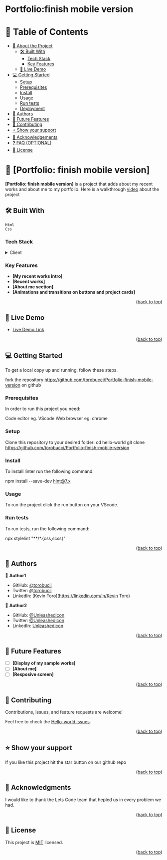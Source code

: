 <a name="readme-top"></a>

<!--
HOW TO USE:
This is an example of how you may give instructions on setting up your project locally.

Modify this file to match your project and remove sections that don't apply.

REQUIRED SECTIONS:
- Table of Contents
- About the Project
  - Built With
  - Live Demo
- Getting Started
- Authors
- Future Features
- Contributing
- Show your support
- Acknowledgements
- License

OPTIONAL SECTIONS:
- FAQ

After you're finished please remove all the comments and instructions!
-->


  <h1 text-align="center"><b>Portfolio:finish mobile version</b></h1>

</div>

<!-- TABLE OF CONTENTS -->

# 📗 Table of Contents

- [📖 About the Project](#about-project)
  - [🛠 Built With](#built-with)
    - [Tech Stack](#tech-stack)
    - [Key Features](#key-features)
  - [🚀 Live Demo](#live-demo)
- [💻 Getting Started](#getting-started)
  - [Setup](#setup)
  - [Prerequisites](#prerequisites)
  - [Install](#install)
  - [Usage](#usage)
  - [Run tests](#run-tests)
  - [Deployment](#triangular_flag_on_post-deployment)
- [👥 Authors](#authors)
- [🔭 Future Features](#future-features)
- [🤝 Contributing](#contributing)
- [⭐️ Show your support](#support)
- [🙏 Acknowledgements](#acknowledgements)
- [❓ FAQ (OPTIONAL)](#faq)
- [📝 License](#license)

<!-- PROJECT DESCRIPTION -->

# 📖 [Portfolio: finish mobile version] <a name="about-project">
</a>

**[Portfolio: finish mobile version]** is a project that adds about my recent works and about me to my portfolio.
Here is a walkthrough [video](https://www.loom.com/share/f62ba52796aa44efa5656eefbec33875) about the project

## 🛠 Built With <a name="built-with">
    Html
    Css
</a>

### Tech Stack <a name="tech-stack"></a>

<details>
  <summary>Client</summary>
  <ul>
    <li><a href="https://www.w3schools.com/css/default.asp">style.css</a></li>
  </ul>
</details>
<!-- Features -->

### Key Features <a name="key-features"></a>

- **[My recent works intro]**
- **[Recent works]**
- **[About me section]**
- **[Animations and transitions on buttons and project cards]**

<p align="right">(<a href="#readme-top">back to top</a>)</p>

<!-- LIVE DEMO -->

## 🚀 Live Demo <a name="live-demo"></a>

- [Live Demo Link](https://torobucci.github.io/Portfolio-finish-mobile-version/)

<p align="right">(<a href="#readme-top">back to top</a>)</p>

<!-- GETTING STARTED -->

## 💻 Getting Started <a name="getting-started"></a>
To get a local copy up and running, follow these steps.

fork the repository https://github.com/torobucci/Portfolio-finish-mobile-version on github

### Prerequisites

In order to run this project you need:

Code editor eg. VScode
Web browser eg. chrome

### Setup

Clone this repository to your desired folder:
  cd hello-world
  git clone https://github.com/torobucci/Portfolio-finish-mobile-version


<!--
Example commands:

```sh
  cd my-folder
  git clone git@github.com:myaccount/my-project.git
```
--->
### Install
To install linter run the following command:

npm install --save-dev hint@7.x   

### Usage

To run the project click the run button on your VScode.

### Run tests

To run tests, run the following command:

npx stylelint "**/*.{css,scss}"    

<p align="right">(<a href="#readme-top">back to top</a>)</p>

<!-- AUTHORS -->

## 👥 Authors <a name="authors"></a>

👤 **Author1**

- GitHub: [@torobucii](https://github.com/torobucii)
- Twitter: [@torobucii](https://twitter.com/@torobucii)
- LinkedIn: [Kevin Toro](https://linkedin.com/in/Kevin Toro)

👤 **Author2**

- GitHub: [@Unleashedicon](https://github.com/Unleashedicon)
- Twitter: [@Unleashedicon](https://twitter.com/@Unleashedicon)
- LinkedIn: [Unleashedicon](https://linkedin.com/in/Unleashedicon)

<p align="right">(<a href="#readme-top">back to top</a>)</p>

<!-- FUTURE FEATURES -->

## 🔭 Future Features <a name="future-features"></a>

- [ ] **[Display of my sample works]**
- [ ] **[About me]**
- [ ] **[Resposive screen]**

<p align="right">(<a href="#readme-top">back to top</a>)</p>

<!-- CONTRIBUTING -->

## 🤝 Contributing <a name="contributing"></a>

Contributions, issues, and feature requests are welcome!

Feel free to check the [Hello-world issues](https/Hello-world/hello-world-issues).

<p align="right">(<a href="#readme-top">back to top</a>)</p>

<!-- SUPPORT -->

## ⭐️ Show your support <a name="support"></a>

If you like this project hit the star button on our github repo

<p align="right">(<a href="#readme-top">back to top</a>)</p>

<!-- ACKNOWLEDGEMENTS -->

## 🙏 Acknowledgments <a name="acknowledgements"></a>

I would like to thank the Lets Code team that hepled us in every problem we had.

<p align="right">(<a href="#readme-top">back to top</a>)</p>


<!-- LICENSE -->

## 📝 License <a name="license"></a>

This project is [MIT](https://github.com/torobucci/Portfolio-finish-mobile-version/blob/main/MIT-LICENSE.txt) licensed.
<p align="right">(<a href="#readme-top">back to top</a>)</p>
  
